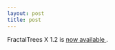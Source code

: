 ```yaml
---
layout: post
title: post 
---
```

<p>FractalTrees X 1.2 is <a href="/fractaltrees/">now available </a>. </p>
